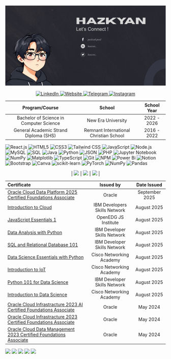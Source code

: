 ![MasterHead](masterhead.png)

<p align="center">
<a href="https://www.linkedin.com/in/hazpoldev/">
   <img src="https://img.shields.io/badge/linkedin-%230077B5.svg?style=for-the-badge&logo=linkedin&logoColor=white" alt="LinkedIn">
</a>
<a href="mailto: hazpoldev@gmail.com">
   <img src="https://img.shields.io/badge/Gmail-D14836?style=for-the-badge&logo=gmail&logoColor=white" alt="Website">
</a>
<a href="https://t.me/hazhogen">
   <img src="https://img.shields.io/badge/Telegram-2CA5E0?style=for-the-badge&logo=telegram&logoColor=white" alt="Telegram">
</a>
<a href="https://www.instagram.com/haaznx_/">
   <img src="https://img.shields.io/badge/Instagram-%23E4405F.svg?style=for-the-badge&logo=Instagram&logoColor=white" alt="Instagram">
</a>
</p>

<div align="center">

| Program/Course | School | School Year |
| :-------------: | :-----: | :-----------: |
| Bachelor of Science in Computer Science | New Era University | 2022 - 2026 |
| General Academic Strand Diploma  (SHS) | Remnant International Christian School | 2016 - 2022 |

</div>

![React.js](https://img.shields.io/badge/React.js-61DAFB.svg?style=for-the-badge&logo=React.js&logoColor=white)
![HTML5](https://img.shields.io/badge/HTML5-E34F26.svg?style=for-the-badge&logo=HTML5&logoColor=white)
![CSS3](https://img.shields.io/badge/css3-%231572B6.svg?style=for-the-badge&logo=css3&logoColor=white)
![Tailwind CSS](https://img.shields.io/badge/Tailwind%20CSS-38B2AC.svg?style=for-the-badge&logo=Tailwind%20CSS&logoColor=white)
![JavaScript](https://img.shields.io/badge/JavaScript-F7DF1E.svg?style=for-the-badge&logo=JavaScript&logoColor=black)
![Node.js](https://img.shields.io/badge/Node.js-339933.svg?style=for-the-badge&logo=Node.js&logoColor=white)
![MySQL](https://img.shields.io/badge/MySQL-4479A1.svg?style=for-the-badge&logo=MySQL&logoColor=white)
![SQL](https://img.shields.io/badge/SQL-005F88.svg?style=for-the-badge&logo=SQL&logoColor=white)
![Java](https://img.shields.io/badge/java-%23ED8B00.svg?style=for-the-badge&logo=openjdk&logoColor=white)
![Python](https://img.shields.io/badge/Python-3776AB.svg?style=for-the-badge&logo=Python&logoColor=white)
![JSON](https://img.shields.io/badge/JSON-000000.svg?style=for-the-badge&logo=JSON&logoColor=white)
![PHP](https://img.shields.io/badge/PHP-777BB4.svg?style=for-the-badge&logo=PHP&logoColor=white)
![Jupyter Notebook](https://img.shields.io/badge/Jupyter%20Notebook-F37626.svg?style=for-the-badge&logo=Jupyter%20Notebook&logoColor=white)
![NumPy](https://img.shields.io/badge/NumPy-013243.svg?style=for-the-badge&logo=NumPy&logoColor=white)
![Matplotlib](https://img.shields.io/badge/Matplotlib-0076A8.svg?style=for-the-badge&logo=Matplotlib&logoColor=white)
![TypeScript](https://img.shields.io/badge/TypeScript-3178C6.svg?style=for-the-badge&logo=TypeScript&logoColor=white)
![Git](https://img.shields.io/badge/Git-F05032.svg?style=for-the-badge&logo=Git&logoColor=white)
![NPM](https://img.shields.io/badge/NPM-CB3837.svg?style=for-the-badge&logo=NPM&logoColor=white)
![Power Bi](https://img.shields.io/badge/power_bi-F2C811?style=for-the-badge&logo=powerbi&logoColor=black)
![Notion](https://img.shields.io/badge/Notion-%23000000.svg?style=for-the-badge&logo=notion&logoColor=white)
 ![Bootstrap](https://img.shields.io/badge/bootstrap-%238511FA.svg?style=for-the-badge&logo=bootstrap&logoColor=white)
 ![Canva](https://img.shields.io/badge/Canva-%2300C4CC.svg?style=for-the-badge&logo=Canva&logoColor=white)
 ![scikit-learn](https://img.shields.io/badge/scikit--learn-%23F7931E.svg?style=for-the-badge&logo=scikit-learn&logoColor=white)
 ![PyTorch](https://img.shields.io/badge/PyTorch-%23EE4C2C.svg?style=for-the-badge&logo=PyTorch&logoColor=white)
 ![NumPy](https://img.shields.io/badge/numpy-%23013243.svg?style=for-the-badge&logo=numpy&logoColor=white)
 ![Pandas](https://img.shields.io/badge/pandas-%23150458.svg?style=for-the-badge&logo=pandas&logoColor=white)
 
 <div align="center">

| ![](https://github-readme-stats.vercel.app/api?username=hazkyan&theme=dark&hide_icons=true&locale=en) | ![](https://github-readme-streak-stats.herokuapp.com/?user=hazkyan&theme=dark&hide_border=false) | ![](https://github-readme-stats.vercel.app/api/top-langs?username=hazkyan&theme=dark&hide_icons=true&locale=en&layout=compact) |


  
| Certificate | Issued by | Date Issued |
| :------------- | :-----: | :-----------: |
| <a href="https://drive.google.com/file/d/1ZvS9MHCezclBPQQft9ifzBVoEsT4MO5E/view?usp=drive_link">Oracle Cloud Data Platform 2025 Certified Foundations Associate</a> | Oracle | September 2025 |
| <a href="https://drive.google.com/file/d/1WZLa3GXCoYHovILAjK8EfhD5xoefczW1/view?usp=drive_link">Introduction to Cloud</a> | IBM Developers Skills Network | August 2025 |
| <a href="https://drive.google.com/file/d/1lNqN7Mb9i6626ApD9cVgeUOXztqYwRDG/view?usp=drive_link">JavaScript Essentials 1</a> | OpenEDG JS Institute | August 2025 |
| <a href="https://drive.google.com/file/d/1551PPIP0rRmtHNMjjfH3wAeDEV3JTGa6/view?usp=drive_link">Data Analysis with Python</a> | IBM Developer Skills Network | August 2025 |
| <a href="https://drive.google.com/file/d/15Kvb2MlTnQRWGbvr7ckvWiJbppVxrCuw/view?usp=drive_link">SQL and Relational Database 101</a> | IBM Developer Skills Network | August 2025 |
| <a href="https://drive.google.com/file/d/1A_LVMwKnakbN3y8779aZtoiaYTD5i0Au/view?usp=drive_link">Data Science Essentials with Python</a> | Cisco Networking Academy | August 2025 |
| <a href="https://drive.google.com/file/d/1EwT7rYCoLP6NK0DmRfQ-lu7WeOEaqLO0/view?usp=drive_link">Introduction to IoT</a> | Cisco Networking Academy | August 2025 |
| <a href="https://drive.google.com/file/d/1nCvcSpnbB-9pb-PRX_2FLIRKLZtwhdb2/view?usp=drive_link">Python 101 for Data Science</a> | IBM Developer Skills Network | August 2025 |
| <a href="https://drive.google.com/file/d/1coaQGyhPl_NcJ09Yuw_ngAAjPTlhVgbN/view?usp=drive_link">Introduction to Data Science</a> | Cisco Networking Academy | August 2025 |
| <a href="https://drive.google.com/file/d/1FR0A2qlM6-YxD9c34gcSy1qq7V6I6C87/view?usp=drive_link">Oracle Cloud Infrastracture 2023 AI Certified Foundations Associate</a> | Oracle | May 2024 |
| <a href="https://drive.google.com/file/d/1iY4sbm9i4u0StHPZLz0oZcFbrlgkxNlC/view?usp=drive_link">Oracle Cloud Infrastracture 2023 Certified Foundations Associate</a> | Oracle | May 2024 |
| <a href="https://drive.google.com/file/d/1r99mXjdiX54n36JkexSBVC7owUV4-WNc/view?usp=drive_link">Oracle Cloud Data Management 2023 Certified Foundations Associate</a> | Oracle | May 2024 |


</div>

<p>
  <img src="https://images.credly.com/size/80x80/images/b38a42e0-dc58-4ce2-b6c0-28d978e8aaad/image.png" width="70"/>
  <img src="https://images.credly.com/size/110x110/images/62db59ef-19f9-4652-a00c-7582baee8177/blob" width="70"/>
  <img src="https://images.credly.com/size/80x80/images/fce226c2-0f13-4e17-b60c-24fa6ffd88cb/Intro2IoT.png" width="70"/>
  <img src="https://images.credly.com/size/80x80/images/b93bf373-3da6-4ada-9879-a0c39d6a11f8/image.png" width="70"/>
  <img src="https://images.credly.com/size/80x80/images/17fd144b-2541-441f-a11c-6ee0cc661689/OCI25DCFAV2_cached_image_20250903-31-3p99br.png" width="70"/>
</p>





